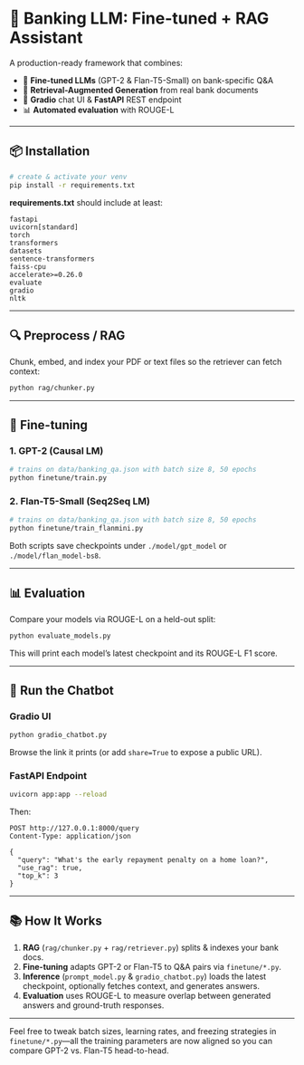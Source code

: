 # 🏦 Banking LLM: Fine-tuned + RAG Assistant

A production-ready framework that combines:

- 🔧 **Fine-tuned LLMs** (GPT-2 & Flan-T5-Small) on bank-specific Q&A  
- 🔎 **Retrieval-Augmented Generation** from real bank documents  
- 🚀 **Gradio** chat UI & **FastAPI** REST endpoint  
- 📊 **Automated evaluation** with ROUGE-L

---

## 📦 Installation

```bash
# create & activate your venv
pip install -r requirements.txt
```

**requirements.txt** should include at least:

```
fastapi
uvicorn[standard]
torch
transformers
datasets
sentence-transformers
faiss-cpu
accelerate>=0.26.0
evaluate
gradio
nltk
```

---

## 🔍 Preprocess / RAG

Chunk, embed, and index your PDF or text files so the retriever can fetch context:

```bash
python rag/chunker.py
```

---

## 🚂 Fine-tuning

### 1. GPT-2 (Causal LM)

```bash
# trains on data/banking_qa.json with batch size 8, 50 epochs
python finetune/train.py
```

### 2. Flan-T5-Small (Seq2Seq LM)

```bash
# trains on data/banking_qa.json with batch size 8, 50 epochs
python finetune/train_flanmini.py
```

Both scripts save checkpoints under `./model/gpt_model` or `./model/flan_model-bs8`.

---

## 📊 Evaluation

Compare your models via ROUGE-L on a held-out split:

```bash
python evaluate_models.py
```

This will print each model’s latest checkpoint and its ROUGE-L F1 score.

---

## 🤖 Run the Chatbot

### Gradio UI

```bash
python gradio_chatbot.py
```

Browse the link it prints (or add `share=True` to expose a public URL).

### FastAPI Endpoint

```bash
uvicorn app:app --reload
```

Then:

```http
POST http://127.0.0.1:8000/query
Content-Type: application/json

{
  "query": "What's the early repayment penalty on a home loan?",
  "use_rag": true,
  "top_k": 3
}
```

---

## 📚 How It Works

1. **RAG** (`rag/chunker.py` + `rag/retriever.py`) splits & indexes your bank docs.  
2. **Fine-tuning** adapts GPT-2 or Flan-T5 to Q&A pairs via `finetune/*.py`.  
3. **Inference** (`prompt_model.py` & `gradio_chatbot.py`) loads the latest checkpoint, optionally fetches context, and generates answers.  
4. **Evaluation** uses ROUGE-L to measure overlap between generated answers and ground-truth responses.

---

Feel free to tweak batch sizes, learning rates, and freezing strategies in `finetune/*.py`—all the training parameters are now aligned so you can compare GPT-2 vs. Flan-T5 head-to-head.
